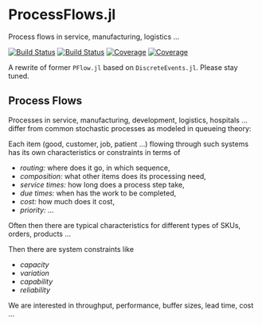 # ProcessFlows.jl

Process flows in service, manufacturing, logistics …

[![Build Status](https://travis-ci.com/pbayer/ProcessFlows.jl.svg?branch=master)](https://travis-ci.com/pbayer/ProcessFlows.jl)
[![Build Status](https://ci.appveyor.com/api/projects/status/github/pbayer/ProcessFlows.jl?svg=true)](https://ci.appveyor.com/project/pbayer/ProcessFlows-jl)
[![Coverage](https://codecov.io/gh/pbayer/ProcessFlows.jl/branch/master/graph/badge.svg)](https://codecov.io/gh/pbayer/ProcessFlows.jl)
[![Coverage](https://coveralls.io/repos/github/pbayer/ProcessFlows.jl/badge.svg?branch=master)](https://coveralls.io/github/pbayer/ProcessFlows.jl?branch=master)

A rewrite of former `PFlow.jl` based on `DiscreteEvents.jl`. Please stay tuned.

## Process Flows

Processes in service, manufacturing, development, logistics, hospitals ... differ from common stochastic processes as modeled in queueing theory:

Each item (good, customer, job, patient ...) flowing through such systems has its own characteristics or constraints in terms of

- *routing:* where does it go, in which sequence,
- *composition:* what other items does its processing need,
- *service times:* how long does a process step take,
- *due times:* when has the work to be completed,
- *cost:* how much does it cost,
- *priority:* …

Often then there are typical characteristics for different types of SKUs, orders, products ...

Then there are system constraints like

- *capacity*
- *variation*
- *capability*
- *reliability*

We are interested in throughput, performance, buffer sizes, lead time, cost ...
